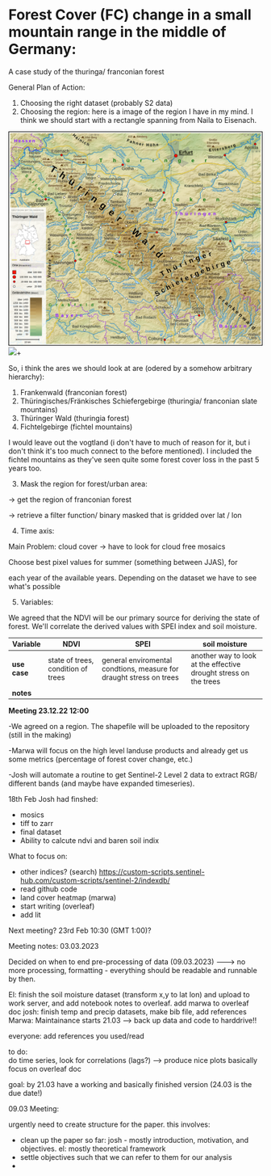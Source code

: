 # Forest Cover (FC) change in a small mountain range in the middle of Germany:

A case study of the thuringa/ franconian forest

General Plan of Action:

1. Choosing the right dataset (probably S2 data)
2. Choosing the region: here is a image of the region I have in my mind. I think we should start with a rectangle spanning from Naila to Eisenach.

 ![](./Images/map1.png) ![](./Images/map2.png)+ 


So, i think the ares we should look at are (odered by a somehow arbitrary hierarchy):

1. Frankenwald (franconian forest)
2. Thüringisches/Fränkisches Schiefergebirge (thuringia/ franconian slate mountains)
3. Thüringer Wald (thuringia forest)
4. Fichtelgebirge (fichtel mountains)

I would leave out the vogtland (i don't have to much of reason for it, but i don't think it's too much connect to the before mentioned). I included the fichtel mountains as they've seen quite some forest cover loss in the past 5 years too.

3. Mask the region for forest/urban area:

→ get the region of franconian forest

→ retrieve a filter function/ binary masked that is gridded over lat / lon

4. Time axis:

Main Problem: cloud cover → have to look for cloud free mosaics

Choose best pixel values for summer (something between JJAS), for

each year of the available years. Depending on the dataset we have to see what's possible

5. Variables:

We agreed that the NDVI will be our primary source for deriving the state of forest. We'll correlate the derived values with SPEI index and soil moisture.

| **Variable** | NDVI | SPEI | soil moisture |
| --- | --- | --- | --- |
| **use case** | state of trees, condition of trees | general enviromental condtions, measure for draught stress on trees | another way to look at the effective drought stress on the trees |
| **notes** |

**Meeting 23.12.22 12:00**

-We agreed on a region. The shapefile will be uploaded to the repository (still in the making)

-Marwa will focus on the high level landuse products and already get us some metrics (percentage of forest cover change, etc.)

-Josh will automate a routine to get Sentinel-2 Level 2 data to extract RGB/ different bands (and maybe have expanded timeseries).

18th Feb
Josh had finshed: 
- mosics
- tiff to zarr
- final dataset
- Ability to calcute ndvi and baren soil indix

What to focus on:
- other indices? (search) https://custom-scripts.sentinel-hub.com/custom-scripts/sentinel-2/indexdb/
- read github code
- land cover heatmap (marwa)
- start writing (overleaf)
- add lit

Next meeting? 23rd Feb 10:30 (GMT 1:00)?


Meeting notes: 03.03.2023

Decided on when to end pre-processing of data (09.03.2023) ---> no more processing, formatting - everything should be readable and runnable by then.

El: finish the soil moisture dataset (transform x,y to lat lon) and upload to work server, and add notebook notes to overleaf. add marwa to overleaf doc
josh: finish temp and precip datasets, make bib file, add references
Marwa: Maintainance starts 21.03 --> back up data and code to harddrive!!

everyone: add references you used/read

to do:  
do time series, look for correlations (lags?) --> produce nice plots basically
focus on overleaf doc

goal: by 21.03 have a working and basically finished version (24.03 is the due date!)


09.03 Meeting:

urgently need to create structure for the paper. this involves:
- clean up the paper so far: josh - mostly introduction, motivation, and objectives. el: mostly theoretical framework 
- settle objectives such that we can refer to them for our analysis
- 
